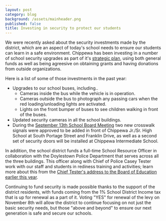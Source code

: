 ```yaml
---
layout: post
category: blog
background: /assets/mainheader.png
published: false
title: Investing in security to protect our students
---
```

We were recently asked about the security investments made by the district, which are an aspect of today's school needs to ensure our students can learn in a safe environment. Chippewa has been investing in a number of school security upgrades as part of it's [strategic plan](/blog/2022/09/27/todd-talks-episode-2-todd-osborn-discusses-the-district-s-strategic-plan.html), using both general funds as well as being agreesive on obtaining grants and having donations from outside organizations.

Here is a list of some of those investments in the past year:

- Upgrades to our school buses, including..
	- Cameras inside the bus while the vehicle is in operation.
    - Cameras outside the bus to photograph any passing cars when the red loading/unloading lights are activated.
	- Lights on the front bumper of buses to see children walking in front of the buses.
- Updated security cameras in all the school buildings.
- During the [September 13th School Board Meeting](https://www.the-daily-record.com/story/news/education/2022/09/13/chippewa-local-school-board-oks-measures-to-increase-security/69491188007/) two new crosswalk signals were approved to be added in front of Chippewa Jr./Sr. High School at South Portage Street and Franklin Drive, as well as a second set of security doors will be installed at Chippewa Intermediate School.

In addition, the school district funds a full-time School Resource Officer in collaboration with the Doylestown Police Department that serves across all the three buildings. This officer along with Chief of Police Casey Tester work with our staff and students in rediness training and activities; learn more about this from the [Chief Tester's address to the Board of Education earlier this year](http://www.chippewa.k12.oh.us/district/chief-tester%E2%80%99s-presentation-school-board-school-safety).

Continuing to fund security is made possible thanks to the support of the district residents, with funds coming from the 1% School District Income tax that is up for renewal as a part of it. Voting "YES" for renewal of the levy on November 8th will allow the district to continue focusing on not just the basic security needs, but those "above and beyond" to ensure our next generation is safe and secure our schools.
